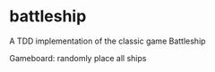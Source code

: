 # battleship

A TDD implementation of the classic game Battleship

Gameboard:
randomly place all ships
